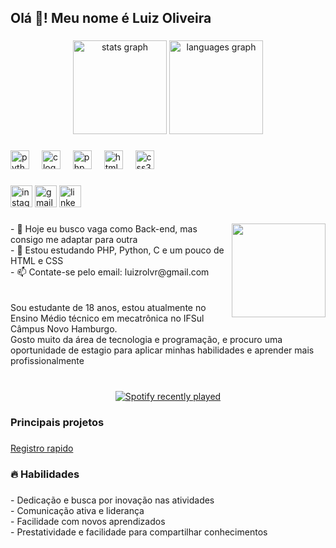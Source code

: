 <h2 align="left">Olá 👋! Meu nome é Luiz Oliveira</h2> 


###

<div align="center">
  <img src="https://github-readme-stats.vercel.app/api?username=luiz-olvr&hide_title=false&hide_rank=false&show_icons=true&include_all_commits=true&count_private=true&disable_animations=false&theme=dracula&locale=en&hide_border=false" height="150" alt="stats graph"  />
  <img src="https://github-readme-stats.vercel.app/api/top-langs?username=luiz-olvr&locale=en&hide_title=false&layout=compact&card_width=320&langs_count=5&theme=dracula&hide_border=false" height="150" alt="languages graph"  />
</div>

###

<div align="left">
  <img src="https://skillicons.dev/icons?i=py" height="30" alt="python logo"  />
  <img width="12" />
  <img src="https://skillicons.dev/icons?i=c" height="30" alt="c logo"  />
  <img width="12" />
  <img src="https://skillicons.dev/icons?i=php" height="30" alt="php logo"  />
  <img width="12" />
  <img src="https://skillicons.dev/icons?i=html" height="30" alt="html5 logo"  />
  <img width="12" />
  <img src="https://skillicons.dev/icons?i=css" height="30" alt="css3 logo"  />
</div>

###

<div align="left">
  <a href="https://www.instagram.com/luizz.olliveira/" target="_blank">
    <img src="https://img.shields.io/static/v1?message=Instagram&logo=instagram&label=&color=E4405F&logoColor=white&labelColor=&style=for-the-badge" height="35" alt="instagram logo"  /></a>
  <a href = "mailto:luizrolvr@gmail.com"><img src="https://img.shields.io/static/v1?message=Gmail&logo=gmail&label=&color=D14836&logoColor=white&labelColor=&style=for-the-badge" height="35" alt="gmail logo"  /></a>
  <a href="https://www.linkedin.com/in/luiz-oliveira-09ab98290/" target="_blank">
    <img src="https://img.shields.io/static/v1?message=LinkedIn&logo=linkedin&label=&color=0077B5&logoColor=white&labelColor=&style=for-the-badge" height="35" alt="linkedin logo"  />
  </a>
</div>

###

<img align="right" height="150" src="https://i.pinimg.com/originals/e4/26/70/e426702edf874b181aced1e2fa5c6cde.gif"  />

###

<p align="left">- 🔭 Hoje eu busco vaga como Back-end, mas consigo me adaptar para outra <br>- 🌱 Estou estudando PHP, Python, C e um pouco de HTML e CSS<br>- 📫 Contate-se pelo email: luizrolvr@gmail.com<br><br><br>Sou estudante de 18 anos, estou atualmente no Ensino Médio técnico em mecatrônica no IFSul Câmpus Novo Hamburgo. <br>Gosto muito da área de tecnologia e programação, e procuro uma oportunidade de estagio para aplicar minhas habilidades e aprender mais  profissionalmente</p>

###

<br clear="both">

<div align="center">
  <a href="https://open.spotify.com/user/u4srzl34qx7qkuj6i17wzklej">
    <img src="https://spotify-recently-played-readme.vercel.app/api?user=u4srzl34qx7qkuj6i17wzklej&count=5&unique=false" alt="Spotify recently played"  />
  </a>
</div>

###

<h3 align="left">Principais projetos</h3>

###

<p align="left"><a href= "https://github.com/luiz-olvr/Registro_rapido">Registro rapido</a></p>

###

<h3 align="left">🔥 Habilidades</h3>

###

<p align="left">- Dedicação e busca por inovação nas atividades<br>- Comunicação ativa e liderança<br>- Facilidade com novos aprendizados<br>- Prestatividade e facilidade para compartilhar conhecimentos</p>

###
